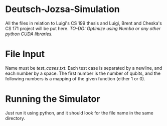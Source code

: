 # Deutsch-Jozsa-Simulation
All the files in relation to Luigi's CS 199 thesis and Luigi, Brent and Cheska's CS 171 project will be put here. *TO-DO: Optimize using Numba or any other python CUDA libraries.*

# File Input
Name must be *test_cases.txt*. Each test case is separated by a newline, and each number by a space. The first number is the number of qubits, and the following numbers is a mapping of the given function (either 1 or 0).

# Running the Simulator
Just run it using python, and it should look for the file name in the same directory.
